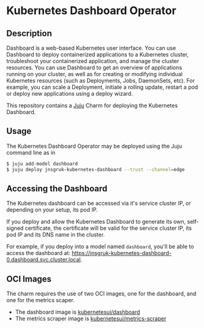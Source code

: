 # Kubernetes Dashboard Operator

## Description

Dashboard is a web-based Kubernetes user interface. You can use Dashboard to deploy containerized
applications to a Kubernetes cluster, troubleshoot your containerized application, and manage the
cluster resources. You can use Dashboard to get an overview of applications running on your
cluster, as well as for creating or modifying individual Kubernetes resources (such as Deployments,
Jobs, DaemonSets, etc). For example, you can scale a Deployment, initiate a rolling update, restart
a pod or deploy new applications using a deploy wizard.

This repository contains a [Juju](https://juju.is/) Charm for deploying the Kubernetes Dashboard.

## Usage

The Kubernetes Dashboard Operator may be deployed using the Juju command line as in

```sh
$ juju add-model dashboard
$ juju deploy jnsgruk-kubernetes-dashboard --trust --channel=edge
```

## Accessing the Dashboard

The Kubernetes dashboard can be accessed via it's service cluster IP, or depending on your setup,
its pod IP.

If you deploy and allow the Kubernetes Dashboard to generate its own, self-signed certificate, the
certificate will be valid for the service cluster IP, its pod IP and its DNS name in the cluster.

For example, if you deploy into a model named `dashboard`, you'll be able to access the dashboard
at: https://jnsgruk-kubernetes-dashboard-0.dashboard.svc.cluster.local.

## OCI Images

The charm requires the use of two OCI images, one for the dashboard, and one for the metrics
scaper.

- The dashboard image is [kubernetesui/dashboard](https://hub.docker.com/r/kubernetesui/dashboard)
- The metrics scraper image is
  [kubernetesui/metrics-scraper](https://hub.docker.com/r/kubernetesui/metrics-scraper)
